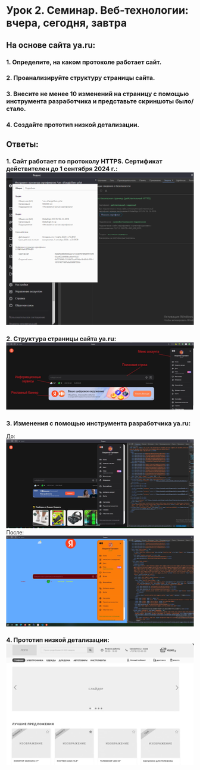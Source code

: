 # Урок 2. Семинар. Веб-технологии: вчера, сегодня, завтра
## На основе сайта ya.ru:

### 1. Определите, на каком протоколе работает сайт.
### 2. Проанализируйте структуру страницы сайта.
### 3. Внесите не менее 10 изменений на страницу с помощью инструмента разработчика и представьте скриншоты было/стало.
### 4. Создайте прототип низкой детализации.
## Ответы:
### 1. Сайт работает по протоколу HTTPS. Сертификат действителен до 1 сентября 2024 г.:  ![ssl](ssl_sf.png)
### 2. Cтруктурa страницы сайта ya.ru: ![struct](yandex_struct.jpg)
### 3. Изменения с помощью инструмента разработчика ya.ru:  
До: ![ДО](bef.jpg)
После: ![ПОСЛЕ](mod.jpg)
### 4. Прототип низкой детализации: ![prototype](p_type.jpg)
